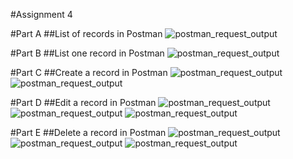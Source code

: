 #Assignment 4

#Part A
##List of records in Postman
![postman_request_output](screenshots/parta.PNG)


#Part B
##List one record in Postman
![postman_request_output](screenshots/partb.PNG)

#Part C
##Create a record in Postman
![postman_request_output](screenshots/partc-1.PNG)
![postman_request_output](screenshots/partc-2.PNG)

#Part D
##Edit a record in Postman
![postman_request_output](screenshots/partd-1.PNG)
![postman_request_output](screenshots/partd-2.PNG)
![postman_request_output](screenshots/partd-3.PNG)

#Part E
##Delete a record in Postman
![postman_request_output](screenshots/parte-1.PNG)
![postman_request_output](screenshots/parte-2.PNG)
![postman_request_output](screenshots/parte-3.PNG)